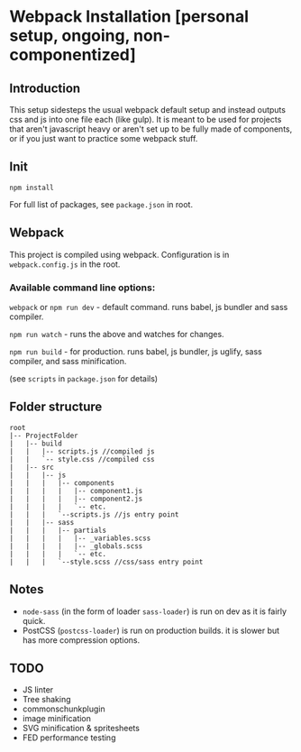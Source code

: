 # Webpack Installation [personal setup, ongoing, non-componentized]

## Introduction
This setup sidesteps the usual webpack default setup and instead outputs css and js into one file each (like gulp). It is meant to be used for projects that aren't javascript heavy or aren't set up to be fully made of components, or if you just want to practice some webpack stuff.

## Init

`npm install`

For full list of packages, see `package.json` in root.


## Webpack

This project is compiled using webpack. Configuration is in `webpack.config.js` in the root. 


### Available command line options:

`webpack` or `npm run dev` -  default command. runs babel, js bundler and sass compiler.

`npm run watch` - runs the above and watches for changes.

`npm run build` - for production. runs babel, js bundler, js uglify, sass compiler, and sass minification.

(see `scripts` in `package.json` for details)


## Folder structure

```
root
|-- ProjectFolder
|   |-- build 
|   |   |-- scripts.js //compiled js
|   |   `-- style.css //compiled css
|   |-- src
|   |   |-- js
|   |   |   |-- components
|   |   |   |   |-- component1.js
|   |   |   |   |-- component2.js
|   |   |   |   `-- etc.
|   |   |   `--scripts.js //js entry point
|   |   |-- sass
|   |   |   |-- partials
|   |   |   |   |-- _variables.scss
|   |   |   |   |-- _globals.scss
|   |   |   |   `-- etc.
|   |   |   `--style.scss //css/sass entry point
```


## Notes

* `node-sass` (in the form of loader `sass-loader`) is run on dev as it is fairly quick.
* PostCSS (`postcss-loader`) is run on production builds. it is slower but has more compression options.


## TODO

* JS linter
* Tree shaking
* commonschunkplugin
* image minification
* SVG minification & spritesheets
* FED performance testing

